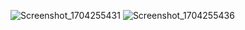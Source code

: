 ![Screenshot_1704255431](https://github.com/rfqagst/MidasWallet/assets/52656052/d27006a6-4c34-4af5-8109-27c09086021c)
![Screenshot_1704255436](https://github.com/rfqagst/MidasWallet/assets/52656052/260ac7d7-d999-45cc-9ef2-ed4dd73562c6)
